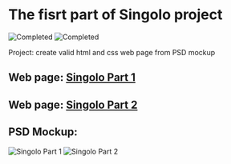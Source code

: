 # The fisrt part of Singolo project

![Completed](https://img.shields.io/badge/completed-70%25-brightgreen)
![Completed](https://img.shields.io/badge/last%20update-01--03--2020-blue)

Project: create valid html and css web page from PSD mockup

## Web page: [Singolo Part 1](https://xmelsky.github.io/singolo/singolo1.html)

## Web page: [Singolo Part 2](https://xmelsky.github.io/singolo/singolo2.html)

## PSD Mockup:

![Singolo Part 1](https://xmelsky.github.io/singolo/assets/images/singolo1.png)
![Singolo Part 2](https://xmelsky.github.io/singolo/assets/images/singolo2.png)
